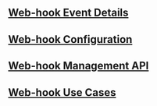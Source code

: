 ## [Web-hook Event Details](./events.md)
## [Web-hook Configuration](./config.md)
## [Web-hook Management API](./api.md)
## [Web-hook Use Cases](./use-cases.md)
